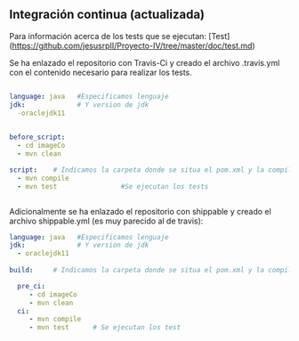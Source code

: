 ## Integración continua (actualizada)

Para información acerca de los tests que se ejecutan: [Test] (https://github.com/jesusrpII/Proyecto-IV/tree/master/doc/test.md)


Se ha enlazado el repositorio con Travis-Ci y creado el archivo .travis.yml con el contenido necesario para realizar los tests.

```yaml

language: java   #Especificamos lenguaje
jdk:             # Y version de jdk
  -oraclejdk11
  

before_script:
  - cd imageCo
  - mvn clean

script:    # Indicamos la carpeta donde se situa el pom.xml y la compilacion y ejecución de los test con maven
  - mvn compile
  - mvn test                #Se ejecutan los tests



```

Adicionalmente se ha enlazado el repositorio con shippable y creado el archivo shippable.yml (es muy parecido al de travis):

```yaml
language: java   #Especificamos lenguaje
jdk:             # Y version de jdk
  - oraclejdk11
  
build:     # Indicamos la carpeta donde se situa el pom.xml y la compilacion y ejecución de los test con maven

  pre_ci:
     - cd imageCo
     - mvn clean
  ci:
     - mvn compile
     - mvn test      # Se ejecutan los test
```

